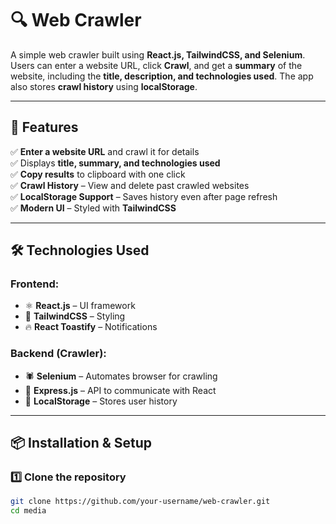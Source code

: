 # 🔍 Web Crawler

A simple web crawler built using **React.js, TailwindCSS, and Selenium**. Users can enter a website URL, click **Crawl**, and get a **summary** of the website, including the **title, description, and technologies used**. The app also stores **crawl history** using **localStorage**.

---

## 🚀 Features

✅ **Enter a website URL** and crawl it for details  
✅ Displays **title, summary, and technologies used**  
✅ **Copy results** to clipboard with one click  
✅ **Crawl History** – View and delete past crawled websites  
✅ **LocalStorage Support** – Saves history even after page refresh  
✅ **Modern UI** – Styled with **TailwindCSS**  

---

## 🛠️ Technologies Used

### Frontend:
- ⚛️ **React.js** – UI framework  
- 🎨 **TailwindCSS** – Styling  
- 🔥 **React Toastify** – Notifications  

### Backend (Crawler):
- 🕷️ **Selenium** – Automates browser for crawling  
- 🚀 **Express.js** – API to communicate with React  
- 🏬 **LocalStorage** – Stores user history  

---

## 📦 Installation & Setup

### 1️⃣ Clone the repository
```sh
git clone https://github.com/your-username/web-crawler.git
cd media

